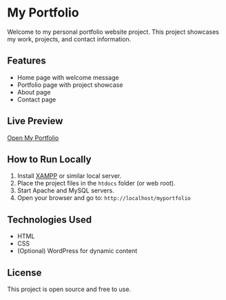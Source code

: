 # My Portfolio

Welcome to my personal portfolio website project. This project showcases my work, projects, and contact information.

## Features

- Home page with welcome message
- Portfolio page with project showcase
- About page
- Contact page

## Live Preview

[Open My Portfolio](http://localhost/myportfolio)

## How to Run Locally

1. Install [XAMPP](https://www.apachefriends.org/) or similar local server.
2. Place the project files in the `htdocs` folder (or web root).
3. Start Apache and MySQL servers.
4. Open your browser and go to: `http://localhost/myportfolio`

## Technologies Used

- HTML
- CSS
- (Optional) WordPress for dynamic content

## License

This project is open source and free to use.

